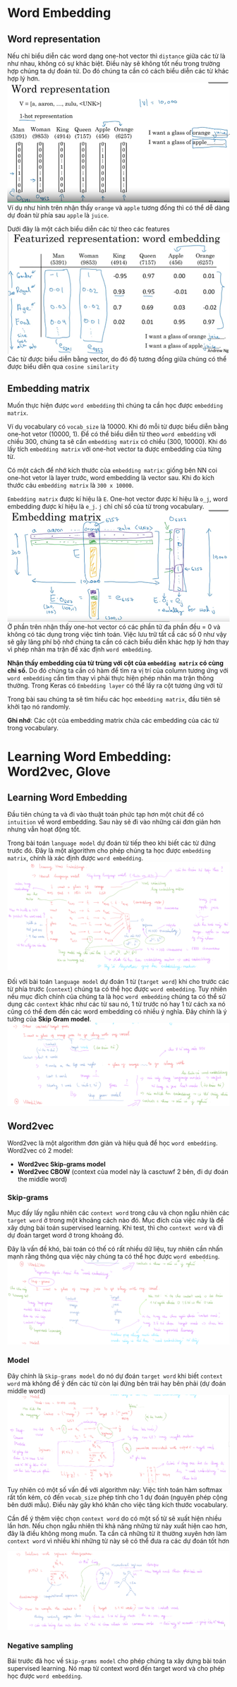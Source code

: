 # Word Embedding

## Word representation
Nếu chỉ biểu diễn các word dạng one-hot vector thì `distance` giữa các từ là như nhau, không có sự khác biệt. Điều này sẽ không tốt nếu trong trường hợp chúng ta dự đoán từ. Do đó chúng ta cần có cách biểu diễn các từ khác hợp lý hơn.
![0](images/WordEmbedding/0.png)
Ví dụ như hình trên nhận thấy `orange` và `apple` tương đồng thì có thể dễ dàng dự đoán từ phía sau `apple` là `juice`.

Dưới đây là một cách biểu diễn các từ theo các features
![1](images/WordEmbedding/1.png)
Các từ được biểu diễn bằng vector, do đó độ tương đồng giữa chúng có thể được biểu diễn qua `cosine similarity`

## Embedding matrix

Muốn thực hiện được `word embedding` thì chúng ta cần học được `embedding matrix`.

Ví dụ vocabulary có `vocab_size` là 10000. Khi đó mỗi từ được biểu diễn bằng one-hot vetor (10000, 1). Để có thể biểu diễn từ theo `word embedding` với chiều 300, chúng ta sẽ cần `embedding matrix` có chiều (300, 10000). Khi đó lấy tích `embedding matrix` với one-hot vector ta được embedding của từng từ. 

Có một cách để nhớ kích thước của `embedding matrix`: giống bên NN coi one-hot vetor là layer trước, word embedding là vector sau. Khi đo kích thước cảu `embedding matrix` là `300 x 10000`.

`Embedding matrix` được kí hiệu là `E`. One-hot vector được kí hiệu là `o_j`, word embedding được kí hiệu là `e_j`. `j` chỉ chỉ số của từ trong vocabulary.
![2](images/WordEmbedding/2.png)
Ở phần trên nhận thấy one-hot vector có các phần tử đa phần đều = 0 và không có tác dụng trong việc tính toán. Việc lưu trữ tất cẩ các số 0 như vậy sẽ gây lãng phí bộ nhớ chúng ta cần có cách biểu diễn khác hợp lý hơn thay vì phép nhân ma trận để xác định `word embedding`.

**Nhận thấy embedding của từ trùng với cột của `embedding matrix` có cùng chỉ số.** Do đó chúng ta cần có hàm để tìm ra vị trí của column tương ứng với `word embedding` cần tìm thay vì phải thực hiện phép nhân ma trận thông thường. Trong Keras có `Embedding layer` có thể lấy ra cột tương ứng với từ

Trong bài sau chúng ta sẽ tìm hiểu các học `embedding matrix`, đầu tiên sẽ khởi tạo nó randomly.

**Ghi nhớ**: Các cột của  embedding matrix chứa các embedding của các từ trong vocabulary.

# Learning Word Embedding: Word2vec, Glove
## Learning Word Embedding
Đầu tiên chúng ta và đi vào thuật toán phức tạp hơn một chút để có `intuition` về word embedding. Sau này sẽ đi vào những cái đơn giản hơn nhưng vẫn hoạt động tốt. 

Trong bài toán `language model` dự đoán từ tiếp theo khi biết các từ đứng trước đó. Đây là một algorithm cho phép chúng ta học được `embedding matrix`, chính là xác định được `word embedding`. 
![3](images/WordEmbedding/3.png)

Đối với bài toán `language model` dự đoán 1 từ (`target word`) khi cho trước các từ phía trước (`context`) chúng ta có thể học được `word embedding`. Tuy nhiên nếu mục đích chính của chúng ta là học `word embedding` chúng ta có thể sử dụng các `context` khác như các từ sau nó, 1 từ trước nó hay 1 từ cách xa nó cũng có thể đem đến các word embedding có nhiều ý nghĩa. Đây chính là ý tưởng của **Skip Gram model**.
![4](images/WordEmbedding/4.png)

## Word2vec
Word2vec là một algorithm đơn giản và hiệu quả để học `word embedding`. 
Word2vec có 2 model:
- **Word2vec Skip-grams model**
- **Word2vec CBOW** (context của model này là casctuwf 2 bên, đi dự đoán the middle word)

### **Skip-grams**

Mục đấy lấy ngẫu nhiên các `context word` trong câu và chọn ngẫu nhiên các `target word` ở trong một khoảng cách  nào đó. Mục đích của việc này là để xây dựng bài toán supervised learning. Khi test, thì cho `context word` và đi dự đoán target word ở trong khoảng đó.

Đây là vấn đề khó, bài toán có thế có rất nhiều dữ liệu, tuy nhiên cần nhấn mạnh rằng thông qua việc này chúng ta có thể học được `word embedding`.
![5](images/WordEmbedding/5.png)

### **Model**

Đây chính là `Skip-grams model` do nó dự đoán `target word` khi biết `context word` mà không để ý đến các từ còn lại đứng bên trái hay bên phải (dự đoán middle word)
![6](images/WordEmbedding/6.png)
Tuy nhiên có một số vấn đề với algorithm này: Việc tính toán hàm softmax rất tốn kém, có đến `vocab_size` phép tính cho 1 dự đoán (nguyên phép cộng bên dưới mẫu). Điều này gây khó khăn cho việc tăng kích thước vocabulary.

Cần để ý thêm việc chọn `context word` do có một số từ sẽ xuất hiện nhiều lần hơn. Nếu chọn ngẫu nhiên thì khả năng những từ này xuất hiện cao hơn, đây là điều không mong muốn. Ta cần cả những từ ít thường xuyên hơn làm `context word` vì nhiều khi những từ này sẽ có thể đưa ra các dự đoán tốt hơn

![7](images/WordEmbedding/7.png)

### Negative sampling 

Bái trước đã học về `Skip-grams model` cho phép chúng ta xây dựng bài toán supervised learning. Nó map từ context word đến target word và cho phép học được `word embedding`. 